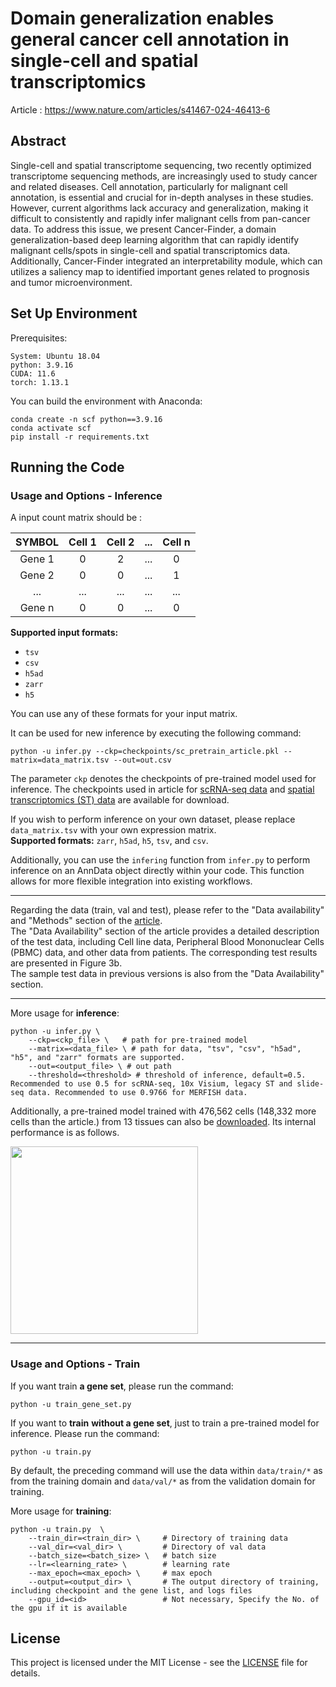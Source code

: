 # 	Domain generalization enables general cancer cell annotation in single-cell and spatial transcriptomics  
Article : https://www.nature.com/articles/s41467-024-46413-6
## Abstract
Single-cell and spatial transcriptome sequencing, two recently optimized transcriptome sequencing methods, are increasingly used to study cancer and related diseases. Cell annotation, particularly for malignant cell annotation, is essential and crucial for in-depth analyses in these studies. However, current algorithms lack accuracy and generalization, making it difficult to consistently and rapidly infer malignant cells from pan-cancer data. To address this issue, we present Cancer-Finder, a domain generalization-based deep learning algorithm that can rapidly identify malignant cells/spots in single-cell and spatial transcriptomics data. Additionally, Cancer-Finder integrated an interpretability module, which can utilizes a saliency map to identified important genes related to prognosis and tumor microenvironment.

## Set Up Environment

Prerequisites:
```
System: Ubuntu 18.04
python: 3.9.16
CUDA: 11.6
torch: 1.13.1
```
You can build the environment with Anaconda:
```
conda create -n scf python==3.9.16
conda activate scf
pip install -r requirements.txt
```

## Running the Code
### Usage and Options - Inference


A input count matrix should be :



| SYMBOL | Cell 1 | Cell 2 |  ... |Cell n|
| :----:| :----: | :----: |  :----: | :----: | 
|Gene 1|0|2|...|0|  
|Gene 2|0|0|...|1|
|...|...|...|...|...|
|Gene n|0|0|...|0|



**Supported input formats:**
- `tsv`
- `csv`
- `h5ad`
- `zarr`
- `h5`

You can use any of these formats for your input matrix.

It can be used for new inference by executing the following command:  

```
python -u infer.py --ckp=checkpoints/sc_pretrain_article.pkl --matrix=data_matrix.tsv --out=out.csv
```

The parameter `ckp` denotes the checkpoints of pre-trained model used for inference.
The checkpoints used in article for [scRNA-seq data](https://drive.google.com/file/d/1l05-wMbPucfC4IG4oDmT5U-TOn_YZazL/view?usp=drive_link) and [spatial transcriptomics (ST) data](https://drive.google.com/file/d/1ci78ccgSwZStWU14PRR-OklDWRhI-8rf/view?usp=drive_link) are available for download. 

If you wish to perform inference on your own dataset, please replace `data_matrix.tsv` with your own expression matrix.  
**Supported formats:** `zarr`, `h5ad`, `h5`, `tsv`, and `csv`.

Additionally, you can use the `infering` function from `infer.py` to perform inference on an AnnData object directly within your code. This function allows for more flexible integration into existing workflows.

---


Regarding the data (train, val and test), please refer to the "Data availability" and "Methods" section of the [article](https://www.nature.com/articles/s41467-024-46413-6).  
The "Data Availability" section of the article provides a detailed description of the test data, including Cell line data, Peripheral Blood Mononuclear Cells (PBMC) data, and other data from patients. The corresponding test results are presented in Figure 3b.  
The sample test data in previous versions is also from the "Data Availability" section.    

---


More usage for **inference**:
```
python -u infer.py \     
    --ckp=<ckp_file> \   # path for pre-trained model
    --matrix=<data_file> \ # path for data, "tsv", "csv", "h5ad", "h5", and "zarr" formats are supported. 
    --out=<output_file> \ # out path
    --threshold=<threshold> # threshold of inference, default=0.5. Recommended to use 0.5 for scRNA-seq, 10x Visium, legacy ST and slide-seq data. Recommended to use 0.9766 for MERFISH data.
```

Additionally, a pre-trained model trained with 476,562 cells (148,332 more cells than the article.) from 13 tissues can also be [downloaded](https://drive.google.com/file/d/1qwWMl0WtOwBzUhUdxL72331gNqnp3F2i/view?usp=drive_link). Its internal performance is as follows. 

<img src="additional_png/additional.png" width=300> 


---
### Usage and Options - Train

 
If you want train **a gene set**, please run the command:
```
python -u train_gene_set.py
```


If you want to **train**  **without a gene set**, just to train a pre-trained model for inference. Please run the command:  
```
python -u train.py
```  

By default, the preceding command will use the data within `data/train/*` as from the training domain and `data/val/*` as from the validation domain for training.

More usage for **training**:
```
python -u train.py  \
    --train_dir=<train_dir> \     # Directory of training data
    --val_dir=<val_dir> \         # Directory of val data
    --batch_size=<batch_size> \   # batch size
    --lr=<learning_rate> \        # learning rate
    --max_epoch=<max_epoch> \     # max epoch
    --output=<output_dir> \       # The output directory of training, including checkpoint and the gene list, and logs files
    --gpu_id=<id>                 # Not necessary, Specify the No. of the gpu if it is available
```




## License

This project is licensed under the MIT License - see the [LICENSE](LICENSE) file for details.